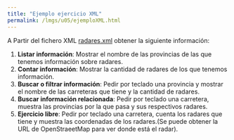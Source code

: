 ```yaml
---
title: "Ejemplo ejercicio XML"
permalink: /lmgs/u05/ejemploXML.html
---
```


A Partir del fichero XML [radares.xml](radares.xml) obtener la siguiente información:

1. **Listar información**: Mostrar el nombre de las provincias de las que tenemos información sobre radares.
2. **Contar información**: Mostrar la cantidad de radares de los que tenemos información. 
3. **Buscar o filtrar información**: Pedir por teclado una provincia y mostrar el nombre de las carreteras que tiene y la cantidad de radares.
4. **Buscar información relacionada**: Pedir por teclado una carretera, muestra las provincias por la que pasa y sus respectivos radares. 
5. **Ejercicio libre**: Pedir por teclado una carretera, cuenta los radares que tiene y muestra las coordenadas de los radares.(Se puede obtener la URL de OpenStraeetMap para ver donde está el radar).
